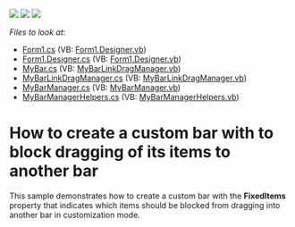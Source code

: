 <!-- default badges list -->
![](https://img.shields.io/endpoint?url=https://codecentral.devexpress.com/api/v1/VersionRange/128616396/10.1.5%2B)
[![](https://img.shields.io/badge/Open_in_DevExpress_Support_Center-FF7200?style=flat-square&logo=DevExpress&logoColor=white)](https://supportcenter.devexpress.com/ticket/details/E2457)
[![](https://img.shields.io/badge/📖_How_to_use_DevExpress_Examples-e9f6fc?style=flat-square)](https://docs.devexpress.com/GeneralInformation/403183)
<!-- default badges end -->
<!-- default file list -->
*Files to look at*:

* [Form1.cs](./CS/BarsCustomization/Form1.cs) (VB: [Form1.Designer.vb](./VB/BarsCustomization/Form1.Designer.vb))
* [Form1.Designer.cs](./CS/BarsCustomization/Form1.Designer.cs) (VB: [Form1.Designer.vb](./VB/BarsCustomization/Form1.Designer.vb))
* [MyBar.cs](./CS/BarsCustomization/MyBar.cs) (VB: [MyBarLinkDragManager.vb](./VB/BarsCustomization/MyBarLinkDragManager.vb))
* [MyBarLinkDragManager.cs](./CS/BarsCustomization/MyBarLinkDragManager.cs) (VB: [MyBarLinkDragManager.vb](./VB/BarsCustomization/MyBarLinkDragManager.vb))
* [MyBarManager.cs](./CS/BarsCustomization/MyBarManager.cs) (VB: [MyBarManager.vb](./VB/BarsCustomization/MyBarManager.vb))
* [MyBarManagerHelpers.cs](./CS/BarsCustomization/MyBarManagerHelpers.cs) (VB: [MyBarManagerHelpers.vb](./VB/BarsCustomization/MyBarManagerHelpers.vb))
<!-- default file list end -->
# How to create a custom bar with to block dragging of its items to another bar


<p>This sample demonstrates how to create a custom bar with the <strong>FixedItems</strong> property that indicates which items should be blocked from dragging into another bar in customization mode.</p>

<br/>


